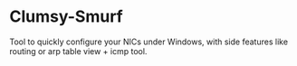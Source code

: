 # Clumsy-Smurf
Tool to quickly configure your NICs under Windows, with side features like routing or arp table view + icmp tool.
